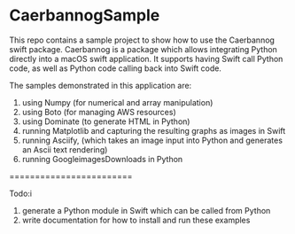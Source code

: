 
CaerbannogSample
================

This repo contains a sample project to show how to use the Caerbannog swift package.  Caerbannog is a package which allows integrating Python directly into a macOS swift application.  It supports having Swift call Python code, as well as Python code calling back into Swift code.

The samples demonstrated in this application are:

1) using Numpy (for numerical and array manipulation)
2) using Boto (for managing AWS resources)
3) using Dominate (to generate HTML in Python)
4) running Matplotlib and capturing the resulting graphs as images in Swift
5) running Asciify, (which takes an image input into Python and generates an Ascii text rendering)
6) running GoogleimagesDownloads in Python

========================

Todo:i

1) generate a Python module in Swift which can be called from Python
2) write documentation for how to install and run these examples

